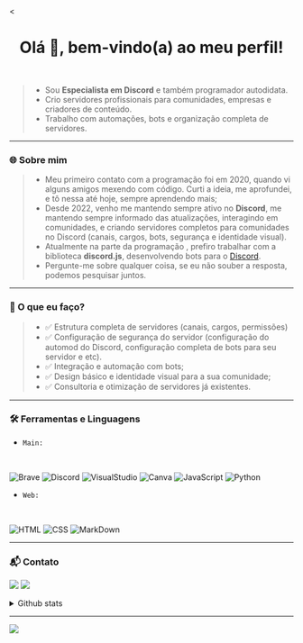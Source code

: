 <<h1 align="center">Olá 👋, bem-vindo(a) ao meu perfil!</h1>
<br>

> - Sou **Especialista em Discord** e também programador autodidata.  
> - Crio servidores profissionais para comunidades, empresas e criadores de conteúdo.  
> - Trabalho com automações, bots e organização completa de servidores.

---

### 🌐 Sobre mim
> - Meu primeiro contato com a programação foi em 2020, quando vi alguns amigos mexendo com código. Curti a ideia, me aprofundei, e tô nessa até hoje, sempre aprendendo mais;  
> - Desde 2022, venho me mantendo sempre ativo no **Discord**, me mantendo sempre informado das atualizações, interagindo em comunidades, e criando servidores completos para comunidades no Discord (canais, cargos, bots, segurança e identidade visual).  
> - Atualmente na parte da programação , prefiro trabalhar com a biblioteca **discord.js**, desenvolvendo bots para o [Discord](https://discord.com/).  
> - Pergunte-me sobre qualquer coisa, se eu não souber a resposta, podemos pesquisar juntos.  

---

### 🎯 O que eu faço?
> - ✅ Estrutura completa de servidores (canais, cargos, permissões)
> - ✅ Configuração de segurança do servidor (configuração do automod do Discord, configuração completa de bots para seu servidor e etc).
> - ✅ Integração e automação com bots;
> - ✅ Design básico e identidade visual para a sua comunidade;
> - ✅ Consultoria e otimização de servidores já existentes.

---

### 🛠️ Ferramentas e Linguagens
* `Main:`  
<br>

![Brave](https://img.shields.io/badge/Brave-FB542B?style=for-the-badge&logo=Brave&logoColor=white)
![Discord](https://img.shields.io/badge/Discord-%235865F2.svg?style=for-the-badge&logo=discord&logoColor=white)
![VisualStudio](https://img.shields.io/badge/Visual_Studio_Code-0078D4?style=for-the-badge&logo=visual%20studio%20code&logoColor=white)
![Canva](https://img.shields.io/badge/Canva-%2300C4CC.svg?style=for-the-badge&logo=Canva&logoColor=white)
![JavaScript](https://img.shields.io/badge/JavaScript-F7DF1E?style=for-the-badge&logo=javascript&logoColor=black)
![Python](https://img.shields.io/badge/Python-3776AB?style=for-the-badge&logo=python&logoColor=white)

* `Web:`  
<br>

![HTML](https://img.shields.io/badge/HTML5-E34F26?style=for-the-badge&logo=html5&logoColor=white)
![CSS](https://img.shields.io/badge/CSS3-1572B6?style=for-the-badge&logo=css3&logoColor=white)
![MarkDown](https://img.shields.io/badge/Markdown-000000?style=for-the-badge&logo=markdown&logoColor=white)

---

### 📬 Contato
<a href="https://discordapp.com/users/1291470900557910102" target="_blank"><img src="https://img.shields.io/badge/Discord-%235865F2.svg?style=for-the-badge&logo=discord&logoColor=white" target="_blank"></a> 
<a href = "mailto:jouberly@outlook.com"><img src="https://img.shields.io/badge/Microsoft_Outlook-0078D4?style=for-the-badge&logo=microsoft-outlook&logoColor=white" target="_blank"></a>

<details>
          <summary>Github stats</summary>
<div>
          <a href="https://github.com/Jouberly">
          <img height="180em" src="https://github-readme-stats-eight-theta.vercel.app/api?username=Garoze&show_icons=true&theme=tokyonight&include_all_commits=true&count_private=true"/>
          <img height="180em" src="https://github-readme-stats-eight-theta.vercel.app/api/top-langs/?username=firstzinha&layout=compact&langs_count=8&theme=tokyonight"/>
<div>
</details>

---
<img src="https://imgur.com/rilHVxA.png"/>
